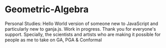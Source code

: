 # Geometric-Algebra
Personal Studies:
Hello World version of someone new to JavaScript and particularly new to ganja.js. Work in progress.
Thank you for everyone's support.
Specially, the scientists and artists who are making it possible for people as me to take on GA, PGA & Conformal
